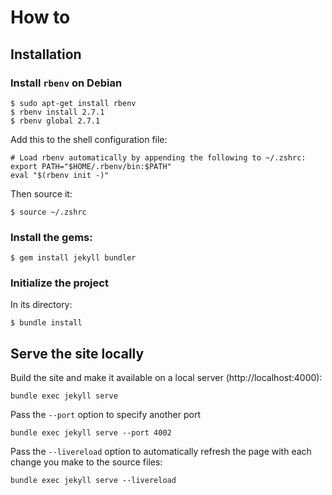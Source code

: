 # How to
## Installation
### Install `rbenv` on Debian

    $ sudo apt-get install rbenv
    $ rbenv install 2.7.1
    $ rbenv global 2.7.1

Add this to the shell configuration file:

    # Load rbenv automatically by appending the following to ~/.zshrc:
    export PATH="$HOME/.rbenv/bin:$PATH"
    eval "$(rbenv init -)"

Then source it:

    $ source ~/.zshrc

### Install the gems:

    $ gem install jekyll bundler

### Initialize the project
In its directory:

    $ bundle install


## Serve the site locally
Build the site and make it available on a local server (http://localhost:4000):

    bundle exec jekyll serve

Pass the `--port` option to specify another port

    bundle exec jekyll serve --port 4002

Pass the `--livereload` option to automatically refresh the page with each change you make to the source files:

    bundle exec jekyll serve --livereload

[Jekyll quickstart]: https://jekyllrb.com/docs/
